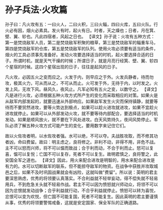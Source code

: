 # 孙子兵法·火攻篇

孙子曰：凡火攻有五：一曰火人，二曰火积，三曰火辎，四曰火库，五曰火队。行火必有因，烟火必素具。发火有时，起火有日。时者，天之燥也；日者，月在箕、壁、翼、轸也。凡此四宿者，风起之日也。
【译文】孙子说：火攻有五种方式：第一是焚烧敌军人员，第二是焚烧敌军积聚的粮草，第三是焚烧敌军的辎重车马，第四是焚烧敌军的仓库，第五是焚烧敌军的队列。使用火攻必须要有适当的条件，烟火的工具必须事先准备好。发动火攻要选择适当的时机，起火要选择合适的日子。所谓时机，就是天气干燥的时候；所谓日子，就是月亮行经箕、壁、翼、轸四个星宿的时候。这四个星宿出现的日子，往往是起风的日子。

凡火攻，必因五火之变而应之。火发于内，则早应之于外。火发兵静者，待而勿攻，极其火力，可从而从之，不可从而止。火可发于外，无待于内，以时发之。火发上风，无攻下风。昼风久，夜风止。凡军必知有五火之变，以数守之。
【译文】凡是进行火攻，必须根据五种火攻方式所产生的变化而采取相应的对策。如果火是从敌军内部发起的，就要迅速从外部响应。如果敌军发生火灾而保持镇静，就要等待而不要贸然进攻，要等火势达到极点，如果可以趁火进攻就进攻，如果不宜趁火进攻就停止。如果可以从外部发动火攻，就不要等待内部配合，要选择适当的时机发动。如果是顺风放火，就不要在下风处进攻。白天风势持久，夜间风势停止。军队必须了解五种火攻方式可能产生的变化，要用数字来记住它们。

故以火佐攻者明，以水佐攻者强。水可以绝，不可以夺。夫战胜攻取，而不修其功者凶，命曰费留。故曰：明主虑之，良将修之。非利不动，非得不用，非危不战。主不可以怒而兴师，将不可以愠而致战；合于利而动，不合于利而止。怒可以复喜，愠可以复悦；亡国不可以复存，死者不可以复生。故明君慎之，良将警之，此安国全军之道也。
【译文】因此，用火来配合进攻是明智的，用水来配合进攻是有力的。水可以切断敌军的联系，但不能掠夺敌军的物资。在战争中获胜并攻取城邑之后，如果不及时巩固战果就会有凶险，这就叫做"费留"。所以说：英明的君主要深思熟虑，优秀的将领要认真落实。不合利益就不轻举妄动，得不偿失就不轻易用兵，不到危急关头就不轻易作战。君主不可以因为愤怒就兴师动众，将领不可以因为忿恨就发动战争；合乎利益就行动，不合乎利益就停止。愤怒可以转为喜悦，忿恨可以变为欢悦，但亡国不可能复国，死者不可能复生。因此英明的君主要谨慎从事，优秀的将领要警惕戒备，这就是安定国家、保全军队的正确道路。 
